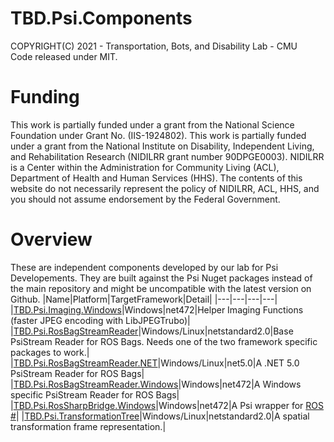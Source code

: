# TBD.Psi.Components
COPYRIGHT(C) 2021 - Transportation, Bots, and Disability Lab - CMU  
Code released under MIT.

# Funding
This work is partially funded under a grant from the National Science Foundation under Grant No. (IIS-1924802).
This work is partially funded under a grant from the National Institute on Disability, Independent Living, and Rehabilitation Research (NIDILRR grant number 90DPGE0003). NIDILRR is a Center within the Administration for Community Living (ACL), Department of Health and Human Services (HHS). The contents of this website do not necessarily represent the policy of NIDILRR, ACL, HHS, and you should not assume endorsement by the Federal Government.

# Overview
These are independent components developed by our lab for Psi Developements. They are built against the Psi Nuget packages instead of the main repository and might be uncompatible with the latest version on Github.
|Name|Platform|TargetFramework|Detail|
|---|---|---|---|
|[TBD.Psi.Imaging.Windows](TBD.Psi.Imaging.Windows/README.md)|Windows|net472|Helper Imaging Functions (faster JPEG encoding with LibJPEGTrubo)|
|[TBD.Psi.RosBagStreamReader](TBD.Psi.RosBagStreamReader/README.md)|Windows/Linux|netstandard2.0|Base PsiStream Reader for ROS Bags. Needs one of the two framework specific packages to work.|
|[TBD.Psi.RosBagStreamReader.NET](TBD.Psi.RosBagStreamReader.NET)|Windows/Linux|net5.0|A .NET 5.0 PsiStream Reader for ROS Bags|
|[TBD.Psi.RosBagStreamReader.Windows](TBD.Psi.RosBagStreamReader.Windows/)|Windows|net472|A Windows specific PsiStream Reader for ROS Bags|
|[TBD.Psi.RosSharpBridge.Windows](TBD.Psi.RosSharpBridge.Windows/README.md)|Windows|net472|A Psi wrapper for [ROS #](https://github.com/siemens/ros-sharp)|
|[TBD.Psi.TransformationTree](TBD.Psi.TransformationTree/README.md)|Windows/Linux|netstandard2.0|A spatial transformation frame representation.|
